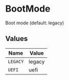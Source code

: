 # BootMode

Boot mode (default: legacy)


## Values

| Name     | Value    |
| -------- | -------- |
| `LEGACY` | legacy   |
| `UEFI`   | uefi     |